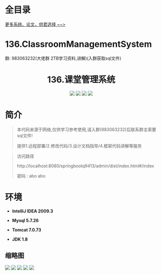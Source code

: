 # 全目录

[更多系统、论文，供君选择 ~~>](https://www.bitwise.net.cn)
# 136.ClassroomManagementSystem

<p>群: 983063232(大佬群 2TB学习资料,讲解)(入群获取sql文件)</p>

<p><h1 align="center">136.课堂管理系统</h1></p>


<p align="center">
	<img src="https://img.shields.io/badge/jdk-1.8-orange.svg"/>
    <img src="https://img.shields.io/badge/springBoot-5.x-lightgrey.svg"/>
    <img src="https://img.shields.io/badge/vue-3.x-blue.svg"/>
    <img src="https://img.shields.io/badge/mysql-5.x-yellow.svg"/>
</p>

# 简介


> 本代码来源于网络,仅供学习参考使用,请入群(983063232)后联系群主索要sql文件!
>
> 提供1.远程部署/2.修改代码/3.设计文档指导/4.框架代码讲解等服务

>访问路径
>
> http://localhost:8080/springbootq9413/admin/dist/index.html#/index
>
> 密码 : abo abo


# 环境

- <b>IntelliJ IDEA 2009.3</b>

- <b>Mysql 5.7.26</b>

- <b>Tomcat 7.0.73</b>

- <b>JDK 1.8</b>




## 缩略图

![](https://bitwise.oss-cn-heyuan.aliyuncs.com/2024/9/10/072eaea2-6068-49bc-b68c-95e70e3baff6.png)
![](https://bitwise.oss-cn-heyuan.aliyuncs.com/2024/9/10/a8c042dc-b5c0-45c4-8fec-8d898b3b6925.png)
![](https://bitwise.oss-cn-heyuan.aliyuncs.com/2024/9/10/d494abc9-4200-4ec2-b3f0-999b6047c706.png)
![](https://bitwise.oss-cn-heyuan.aliyuncs.com/2024/9/10/32ff9c88-e73d-48ba-a6b5-329b1c21260d.png)
![](https://bitwise.oss-cn-heyuan.aliyuncs.com/2024/9/10/59507c79-2b84-4647-aadb-beb843b30d87.png)


